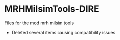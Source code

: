 # MRHMilsimTools-DIRE
Files for the mod mrh milsim tools
- Deleted several items causing compatibility issues

